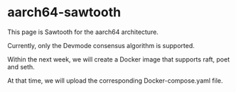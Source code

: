 # aarch64-sawtooth
This page is Sawtooth for the aarch64 architecture.

Currently, only the Devmode consensus algorithm is supported.

Within the next week, we will create a Docker image that supports raft, poet and seth.

At that time, we will upload the corresponding Docker-compose.yaml file.
